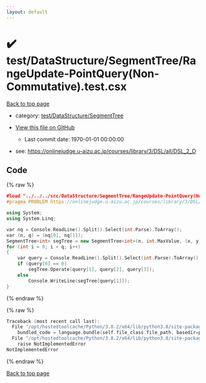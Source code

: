 ```yaml
---
layout: default
---
```


<!-- mathjax config similar to math.stackexchange -->
<script type="text/javascript" async
  src="https://cdnjs.cloudflare.com/ajax/libs/mathjax/2.7.5/MathJax.js?config=TeX-MML-AM_CHTML">
</script>
<script type="text/x-mathjax-config">
  MathJax.Hub.Config({
    TeX: { equationNumbers: { autoNumber: "AMS" }},
    tex2jax: {
      inlineMath: [ ['$','$'] ],
      processEscapes: true
    },
    "HTML-CSS": { matchFontHeight: false },
    displayAlign: "left",
    displayIndent: "2em"
  });
</script>

<script type="text/javascript" src="https://cdnjs.cloudflare.com/ajax/libs/jquery/3.4.1/jquery.min.js"></script>
<script src="https://cdn.jsdelivr.net/npm/jquery-balloon-js@1.1.2/jquery.balloon.min.js" integrity="sha256-ZEYs9VrgAeNuPvs15E39OsyOJaIkXEEt10fzxJ20+2I=" crossorigin="anonymous"></script>
<script type="text/javascript" src="../../../../assets/js/copy-button.js"></script>
<link rel="stylesheet" href="../../../../assets/css/copy-button.css" />


# :heavy_check_mark: test/DataStructure/SegmentTree/RangeUpdate-PointQuery(Non-Commutative).test.csx

<a href="../../../../index.html">Back to top page</a>

* category: <a href="../../../../index.html#7611da2567c438db7a29dae1ff0058a6">test/DataStructure/SegmentTree</a>
* <a href="{{ site.github.repository_url }}/blob/master/test/DataStructure/SegmentTree/RangeUpdate-PointQuery(Non-Commutative).test.csx">View this file on GitHub</a>
    - Last commit date: 1970-01-01 00:00:00


* see: <a href="https://onlinejudge.u-aizu.ac.jp/courses/library/3/DSL/all/DSL_2_D">https://onlinejudge.u-aizu.ac.jp/courses/library/3/DSL/all/DSL_2_D</a>


## Code

<a id="unbundled"></a>
{% raw %}
```cpp
﻿#load "../../../src/DataStructure/SegmentTree/RangeUpdate-PointQuery(Non-Commutative).csx"
#pragma PROBLEM https://onlinejudge.u-aizu.ac.jp/courses/library/3/DSL/all/DSL_2_D

using System;
using System.Linq;

var nq = Console.ReadLine().Split().Select(int.Parse).ToArray();
var (n, q) = (nq[0], nq[1]);
SegmentTree<int> segTree = new SegmentTree<int>(n, int.MaxValue, (x, y) => y == int.MaxValue ? x : y);
for (int i = 0; i < q; i++)
{
    var query = Console.ReadLine().Split().Select(int.Parse).ToArray();
    if (query[0] == 0)
        segTree.Operate(query[1], query[2], query[3]);
    else
        Console.WriteLine(segTree[query[1]]);
}

```
{% endraw %}

<a id="bundled"></a>
{% raw %}
```cpp
Traceback (most recent call last):
  File "/opt/hostedtoolcache/Python/3.8.2/x64/lib/python3.8/site-packages/onlinejudge_verify/docs.py", line 340, in write_contents
    bundled_code = language.bundle(self.file_class.file_path, basedir=pathlib.Path.cwd())
  File "/opt/hostedtoolcache/Python/3.8.2/x64/lib/python3.8/site-packages/onlinejudge_verify/languages/csharpscript.py", line 108, in bundle
    raise NotImplementedError
NotImplementedError

```
{% endraw %}

<a href="../../../../index.html">Back to top page</a>

